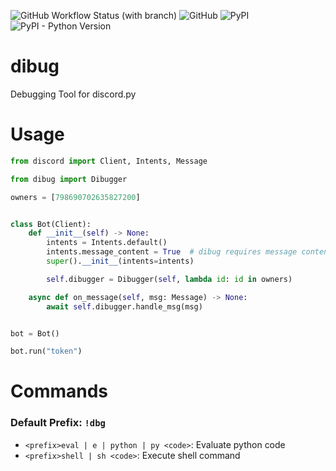 ![GitHub Workflow Status (with branch)](https://img.shields.io/github/actions/workflow/status/star0202/dibug/release.yml?branch=stable&style=flat-square)
![GitHub](https://img.shields.io/github/license/star0202/dibug?style=flat-square)
![PyPI](https://img.shields.io/pypi/v/dibug?style=flat-square)
![PyPI - Python Version](https://img.shields.io/pypi/pyversions/dibug?style=flat-square)

# dibug

Debugging Tool for discord.py

# Usage

```py
from discord import Client, Intents, Message

from dibug import Dibugger

owners = [798690702635827200]


class Bot(Client):
    def __init__(self) -> None:
        intents = Intents.default()
        intents.message_content = True  # dibug requires message content intent
        super().__init__(intents=intents)

        self.dibugger = Dibugger(self, lambda id: id in owners)

    async def on_message(self, msg: Message) -> None:
        await self.dibugger.handle_msg(msg)


bot = Bot()

bot.run("token")
```

# Commands

### Default Prefix: `!dbg `

- `<prefix>eval | e | python | py <code>`: Evaluate python code
- `<prefix>shell | sh <code>`: Execute shell command
